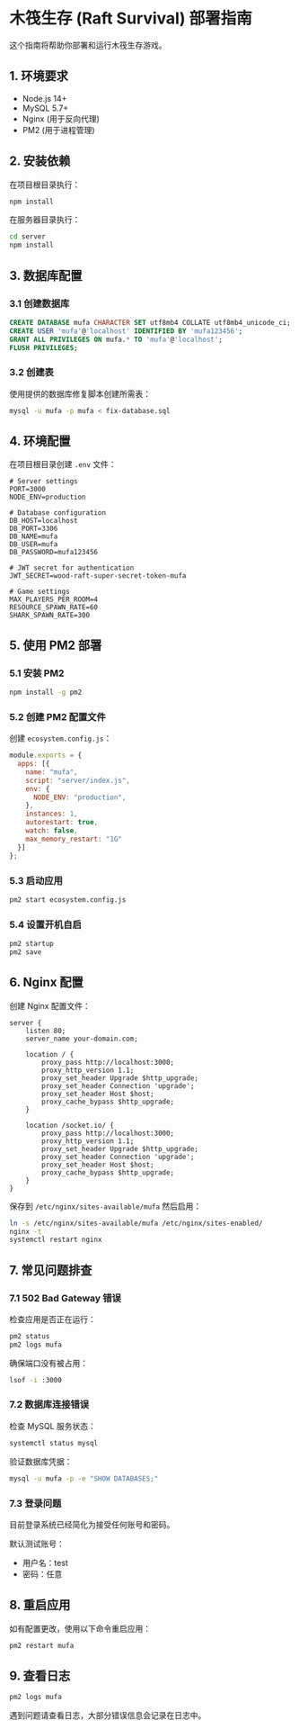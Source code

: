 # 木筏生存 (Raft Survival) 部署指南

这个指南将帮助你部署和运行木筏生存游戏。

## 1. 环境要求

- Node.js 14+
- MySQL 5.7+
- Nginx (用于反向代理)
- PM2 (用于进程管理)

## 2. 安装依赖

在项目根目录执行：

```bash
npm install
```

在服务器目录执行：

```bash
cd server
npm install
```

## 3. 数据库配置

### 3.1 创建数据库

```sql
CREATE DATABASE mufa CHARACTER SET utf8mb4 COLLATE utf8mb4_unicode_ci;
CREATE USER 'mufa'@'localhost' IDENTIFIED BY 'mufa123456';
GRANT ALL PRIVILEGES ON mufa.* TO 'mufa'@'localhost';
FLUSH PRIVILEGES;
```

### 3.2 创建表

使用提供的数据库修复脚本创建所需表：

```bash
mysql -u mufa -p mufa < fix-database.sql
```

## 4. 环境配置

在项目根目录创建 `.env` 文件：

```
# Server settings
PORT=3000
NODE_ENV=production

# Database configuration
DB_HOST=localhost
DB_PORT=3306
DB_NAME=mufa
DB_USER=mufa
DB_PASSWORD=mufa123456

# JWT secret for authentication
JWT_SECRET=wood-raft-super-secret-token-mufa

# Game settings
MAX_PLAYERS_PER_ROOM=4
RESOURCE_SPAWN_RATE=60
SHARK_SPAWN_RATE=300
```

## 5. 使用 PM2 部署

### 5.1 安装 PM2

```bash
npm install -g pm2
```

### 5.2 创建 PM2 配置文件

创建 `ecosystem.config.js`：

```javascript
module.exports = {
  apps: [{
    name: "mufa",
    script: "server/index.js",
    env: {
      NODE_ENV: "production",
    },
    instances: 1,
    autorestart: true,
    watch: false,
    max_memory_restart: "1G"
  }]
};
```

### 5.3 启动应用

```bash
pm2 start ecosystem.config.js
```

### 5.4 设置开机自启

```bash
pm2 startup
pm2 save
```

## 6. Nginx 配置

创建 Nginx 配置文件：

```
server {
    listen 80;
    server_name your-domain.com;

    location / {
        proxy_pass http://localhost:3000;
        proxy_http_version 1.1;
        proxy_set_header Upgrade $http_upgrade;
        proxy_set_header Connection 'upgrade';
        proxy_set_header Host $host;
        proxy_cache_bypass $http_upgrade;
    }

    location /socket.io/ {
        proxy_pass http://localhost:3000;
        proxy_http_version 1.1;
        proxy_set_header Upgrade $http_upgrade;
        proxy_set_header Connection 'upgrade';
        proxy_set_header Host $host;
        proxy_cache_bypass $http_upgrade;
    }
}
```

保存到 `/etc/nginx/sites-available/mufa` 然后启用：

```bash
ln -s /etc/nginx/sites-available/mufa /etc/nginx/sites-enabled/
nginx -t
systemctl restart nginx
```

## 7. 常见问题排查

### 7.1 502 Bad Gateway 错误

检查应用是否正在运行：

```bash
pm2 status
pm2 logs mufa
```

确保端口没有被占用：

```bash
lsof -i :3000
```

### 7.2 数据库连接错误

检查 MySQL 服务状态：

```bash
systemctl status mysql
```

验证数据库凭据：

```bash
mysql -u mufa -p -e "SHOW DATABASES;"
```

### 7.3 登录问题

目前登录系统已经简化为接受任何账号和密码。

默认测试账号：
- 用户名：test
- 密码：任意

## 8. 重启应用

如有配置更改，使用以下命令重启应用：

```bash
pm2 restart mufa
```

## 9. 查看日志

```bash
pm2 logs mufa
```

遇到问题请查看日志，大部分错误信息会记录在日志中。 